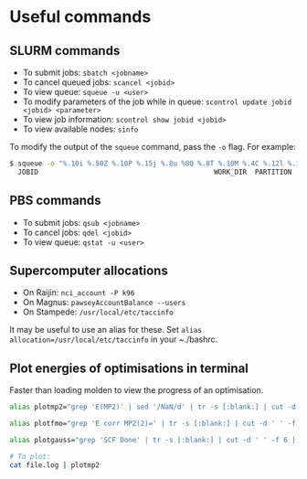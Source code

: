 # Useful commands

## SLURM commands

- To submit jobs: `sbatch <jobname>`
- To cancel queued jobs: `scancel <jobid>`
- To view queue: `squeue -u <user>`
- To modify parameters of the job while in queue: `scontrol update jobid <jobid> <parameter>`
- To view job information: `scontrol show jobid <jobid>`  
- To view available nodes: `sinfo`

To modify the output of the `squeue` command, pass the `-o` flag.
For example:

```bash
$ squeue -o "%.10i %.50Z %.10P %.15j %.8u %8Q %.8T %.10M %.4C %.12l %.12L %.6D %.16S %R" -u tmason1
  JOBID                                           WORK_DIR  PARTITION            NAME     USER PRIORITY    STATE       TIME CPUS   TIME_LIMIT    TIME_LEFT  NODES       START_TIME NODELIST(REASON)
```

## PBS commands

- To submit jobs: `qsub <jobname>`
- To cancel jobs: `qdel <jobid>`
- To view queue: `qstat -u <user>`
 
## Supercomputer allocations

- On Raijin: `nci_account -P k96`
- On Magnus: `pawseyAccountBalance --users`
- On Stampede: `/usr/local/etc/taccinfo`

It may be useful to use an alias for these. Set `alias allocation=/usr/local/etc/taccinfo` in your ~./bashrc.


## Plot energies of optimisations in terminal

Faster than loading molden to view the progress of an optimisation.

```bash
alias plotmp2="grep 'E(MP2)' | sed '/NaN/d' | tr -s [:blank:] | cut -d ' ' -f 3 | gnuplot -e \"set terminal dumb; plot '-' with lines notitle\"" # Gamess MP2

alias plotfmo="grep 'E corr MP2(2)=' | tr -s [:blank:] | cut -d ' ' -f 10 | gnuplot -e \"set terminal dumb; plot '-' with lines notitle\"" # Gamess FMO

alias plotgauss="grep 'SCF Done' | tr -s [:blank:] | cut -d ' ' -f 6 | gnuplot -e \"set terminal dumb; plot '-' with lines notitle\"" # Gaussian opt

# To plot:
cat file.log | plotmp2
```
